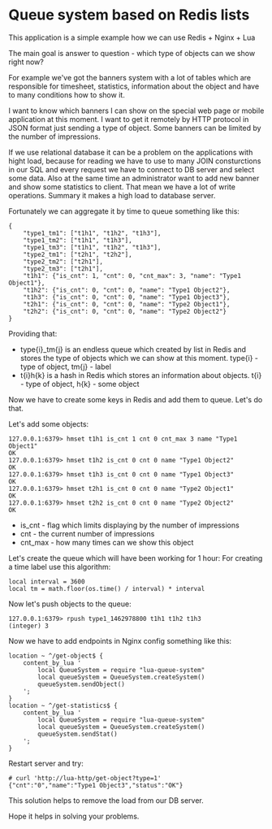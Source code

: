 # Queue system based on Redis lists

This application is a simple example how we can use Redis + Nginx + Lua

The main goal is answer to question - which type of objects can we show right now?

For example we've got the banners system with a lot of tables which are responsible for timesheet, statistics, information about the object and have to many conditions how to show it.

I want to know which banners I can show on the special web page or mobile application at this moment. I want to get it remotely by HTTP protocol in JSON format just sending a type of object. Some banners can be limited by the number of impressions.

If we use relational database it can be a problem on the applications with hight load, because for reading we have to use to many JOIN consturctions in our SQL and every request we have to connect to DB server and select some data. Also at the same time an administrator want to add new banner and show some statistics to client. That mean we have a lot of write operations. Summary it makes a high load to database server.

Fortunately we can aggregate it by time to queue something like this:
```
{
	"type1_tm1": ["t1h1", "t1h2", "t1h3"],
	"type1_tm2": ["t1h1", "t1h3"],
	"type1_tm3": ["t1h1", "t1h2", "t1h3"],
	"type2_tm1": ["t2h1", "t2h2"],
	"type2_tm2": ["t2h1"],
	"type2_tm3": ["t2h1"],
	"t1h1": {"is_cnt": 1, "cnt": 0, "cnt_max": 3, "name": "Type1 Object1"},
	"t1h2": {"is_cnt": 0, "cnt": 0, "name": "Type1 Object2"},
	"t1h3": {"is_cnt": 0, "cnt": 0, "name": "Type1 Object3"},
	"t2h1": {"is_cnt": 0, "cnt": 0, "name": "Type2 Object1"},
	"t2h2": {"is_cnt": 0, "cnt": 0, "name": "Type2 Object2"}
}
```
Providing that:
* type{i}_tm{j} is an endless queue which created by list in Redis and stores the type of objects which we can show at this moment. type{i} - type of object, tm{j} - label
* t{i}h{k} is a hash in Redis which stores an information about objects. t{i} - type of object, h{k} - some object

Now we have to create some keys in Redis and add them to queue. Let's do that.

Let's add some objects:
```
127.0.0.1:6379> hmset t1h1 is_cnt 1 cnt 0 cnt_max 3 name "Type1 Object1"
OK
127.0.0.1:6379> hmset t1h2 is_cnt 0 cnt 0 name "Type1 Object2"
OK
127.0.0.1:6379> hmset t1h3 is_cnt 0 cnt 0 name "Type1 Object3"
OK
127.0.0.1:6379> hmset t2h1 is_cnt 0 cnt 0 name "Type2 Object1"
OK
127.0.0.1:6379> hmset t2h2 is_cnt 0 cnt 0 name "Type2 Object2"
OK
```
* is_cnt - flag which limits displaying by the number of impressions
* cnt - the current number of impressions
* cnt_max - how many times can we show this object

Let's create the queue which will have been working for 1 hour:
For creating a time label use this algorithm:
```
local interval = 3600
local tm = math.floor(os.time() / interval) * interval
```
Now let's push objects to the queue:
```
127.0.0.1:6379> rpush type1_1462978800 t1h1 t1h2 t1h3
(integer) 3
```

Now we have to add endpoints in Nginx config something like this:
```
location ~ ^/get-object$ {
	content_by_lua '
		local QueueSystem = require "lua-queue-system"
		local queueSystem = QueueSystem.createSystem()
		queueSystem.sendObject()
	';
}
location ~ ^/get-statistics$ {
	content_by_lua '
		local QueueSystem = require "lua-queue-system"
		local queueSystem = QueueSystem.createSystem()
		queueSystem.sendStat()
	';
}
```

Restart server and try:
```
# curl 'http://lua-http/get-object?type=1'
{"cnt":"0","name":"Type1 Object3","status":"OK"}
```

This solution helps to remove the load from our DB server.

Hope it helps in solving your problems.
